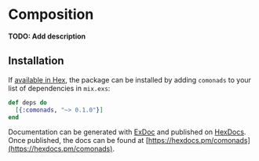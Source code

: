 # Composition

**TODO: Add description**

## Installation

If [available in Hex](https://hex.pm/docs/publish), the package can be installed
by adding `comonads` to your list of dependencies in `mix.exs`:

```elixir
def deps do
  [{:comonads, "~> 0.1.0"}]
end
```

Documentation can be generated with [ExDoc](https://github.com/elixir-lang/ex_doc)
and published on [HexDocs](https://hexdocs.pm). Once published, the docs can
be found at [https://hexdocs.pm/comonads](https://hexdocs.pm/comonads).
